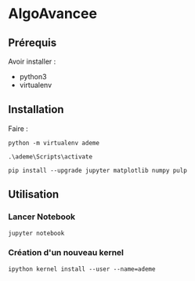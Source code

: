 # AlgoAvancee

## Prérequis

Avoir installer :
- python3
- virtualenv

## Installation

Faire :

```
python -m virtualenv ademe

.\ademe\Scripts\activate

pip install --upgrade jupyter matplotlib numpy pulp
```

## Utilisation

### Lancer Notebook

`jupyter notebook`

### Création d'un nouveau kernel

`ipython kernel install --user --name=ademe`